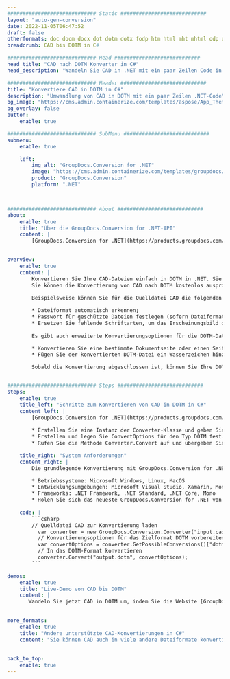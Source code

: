 ```yaml
---
############################# Static ############################
layout: "auto-gen-conversion"
date: 2022-11-05T06:47:52
draft: false
otherformats: doc docm docx dot dotm dotx fodp htm html mht mhtml odp odt otp pot potm potx pps ppsm ppsx ppt pptm pptx rtf
breadcrumb: CAD bis DOTM in C#

############################# Head ############################
head_title: "CAD nach DOTM Konverter in C#"
head_description: "Wandeln Sie CAD in .NET mit ein paar Zeilen Code in DOTM um. Verwenden Sie die GroupDocs Document Conversion API, um über 160 Dateiformate zu konvertieren."

############################# Header ############################
title: "Konvertiere CAD in DOTM in C#"
description: "Umwandlung von CAD in DOTM mit ein paar Zeilen .NET-Code"
bg_image: "https://cms.admin.containerize.com/templates/aspose/App_Themes/V3/images/bg/header1.png"
bg_overlay: false
button:
    enable: true

############################# SubMenu ############################
submenu:
    enable: true

    left:
        img_alt: "GroupDocs.Conversion for .NET"
        image: "https://cms.admin.containerize.com/templates/groupdocs/images/product-logos/90x90-noborder/groupdocs-conversion-net.png"
        product: "GroupDocs.Conversion"
        platform: ".NET"



############################# About ############################
about:
    enable: true
    title: "Über die GroupDocs.Conversion for .NET-API"
    content: |
        [GroupDocs.Conversion for .NET](https://products.groupdocs.com/conversion/net/) kann verwendet werden, um Microsoft Word, Excel, PowerPoint, PDF, Visio und andere Formate zu konvertieren. GroupDocs.Conversion ist eine eigenständige API, die sich für Backend- und interne Systeme eignet, bei denen eine hohe Leistung erforderlich ist. Es ist unabhängig von Software wie Microsoft oder Open Office.
    

overview:
    enable: true
    content: |
        Konvertieren Sie Ihre CAD-Dateien einfach in DOTM in .NET. Sie können nur ein paar C#-Codezeilen auf jeder Plattform Ihrer Wahl verwenden, z. B. Windows, Linux, macOS.
        Sie können die Konvertierung von CAD nach DOTM kostenlos ausprobieren und die Qualität der Konvertierungsergebnisse bewerten. Neben einfachen Dateikonvertierungsszenarien können Sie erweiterte Optionen zum Laden der Quelldatei CAD und zum Speichern des Ausgabeergebnisses DOTM ausprobieren. 
        
        Beispielsweise können Sie für die Quelldatei CAD die folgenden Ladeoptionen verwenden:

        * Dateiformat automatisch erkennen;
        * Passwort für geschützte Dateien festlegen (sofern Dateiformat dies unterstützt);
        * Ersetzen Sie fehlende Schriftarten, um das Erscheinungsbild des Dokuments beizubehalten.
        
        Es gibt auch erweiterte Konvertierungsoptionen für die DOTM-Datei:

        * Konvertieren Sie eine bestimmte Dokumentseite oder einen Seitenbereich;
        * Fügen Sie der konvertierten DOTM-Datei ein Wasserzeichen hinzu und vieles mehr.

        Sobald die Konvertierung abgeschlossen ist, können Sie Ihre DOTM-Datei im lokalen Dateipfad oder auf einem Speicher von Drittanbietern wie FTP, Amazon S3, Google Drive, Dropbox usw. speichern. Bitte beachten Sie, dass Sie CAD in DOTM muss keine zusätzliche Software installiert werden - wie MS Office, Open Office, Adobe Acrobat Reader etc.


############################# Steps ############################
steps:
    enable: true
    title_left: "Schritte zum Konvertieren von CAD in DOTM in C#"
    content_left: |
        [GroupDocs.Conversion for .NET](https://products.groupdocs.com/conversion/net/) erleichtert Entwicklern das Konvertieren einer CAD-Datei in DOTM mit wenigen Codezeilen.
        
        * Erstellen Sie eine Instanz der Converter-Klasse und geben Sie die Datei CAD mit dem vollständigen Pfad an
        * Erstellen und legen Sie ConvertOptions für den Typ DOTM fest.
        * Rufen Sie die Methode Converter.Convert auf und übergeben Sie den vollständigen Pfad und das Format (DOTM) als Parameter

    title_right: "System Anforderungen"
    content_right: |
        Die grundlegende Konvertierung mit GroupDocs.Conversion for .NET kann in nur wenigen einfachen Schritten durchgeführt werden. Unsere APIs werden auf allen wichtigen Plattformen und Betriebssystemen unterstützt. Stellen Sie vor dem Ausführen des folgenden Codes sicher, dass die folgenden Voraussetzungen auf Ihrem System installiert sind.

        * Betriebssysteme: Microsoft Windows, Linux, MacOS
        * Entwicklungsumgebungen: Microsoft Visual Studio, Xamarin, MonoDevelop
        * Frameworks: .NET Framework, .NET Standard, .NET Core, Mono
        * Holen Sie sich das neueste GroupDocs.Conversion for .NET von [Nuget](https://www.nuget.org/packages/groupdocs.conversion)
         
    code: |
        ```csharp    
        // Quelldatei CAD zur Konvertierung laden
          var converter = new GroupDocs.Conversion.Converter("input.cad");
          // Konvertierungsoptionen für das Zielformat DOTM vorbereiten
          var convertOptions = converter.GetPossibleConversions()["dotm"].ConvertOptions;
          // In das DOTM-Format konvertieren
          converter.Convert("output.dotm", convertOptions);
        ```

demos:
    enable: true
    title: "Live-Demo von CAD bis DOTM"
    content: |
       Wandeln Sie jetzt CAD in DOTM um, indem Sie die Website [GroupDocs.Conversion App](https://products.groupdocs.app/conversion/family) besuchen. Die Online-Demo hat die folgenden Vorteile
          

more_formats:
    enable: true
    title: "Andere unterstützte CAD-Konvertierungen in C#"
    content: "Sie können CAD auch in viele andere Dateiformate konvertieren. Bitte sehen Sie sich die Liste unten an."
       
       
back_to_top:
    enable: true
---
```

